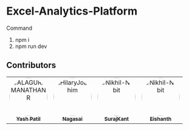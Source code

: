 # Excel-Analytics-Platform
Command 
1. npm  i
2. npm run dev 


## Contributors 

<table>
  <tr>
    <td align="center">
      <a href="https://github.com/ALAGURAMANATHANR">
        <img src="https://github.com/yashpatil4904.png" width="100" style="border-radius: 50%;" alt="ALAGURAMANATHANR"/>
        <br />
        <sub><b>Yash Patil</b></sub>
      </a>
      <br />
    </td>
    <td align="center">
      <a href="https://github.com/HilaryJoachim">
        <img src="https://github.com/Nagasai0612.png" width="100" style="border-radius: 50%;" alt="HilaryJoachim"/>
        <br />
        <sub><b>Nagasai</b></sub>
      </a>
      <br />
    </td>
    <td align="center">
      <a href="https://github.com/Nikhil-N-bit">
        <img src="https://github.com/surajkant89.png" width="100" style="border-radius: 50%;" alt="Nikhil-N-bit"/>
        <br />
        <sub><b>SurajKant</b></sub>
      </a>
      <br />
    </td>
    <td align="center">
      <a href="https://github.com/Nikhil-N-bit">
        <img src="https://github.com/eishanth.png" width="100" style="border-radius: 50%;" alt="Nikhil-N-bit"/>
        <br />
        <sub><b>Eishanth</b></sub>
        </a>
      <br/>
    </td>
  </tr>
</table>
